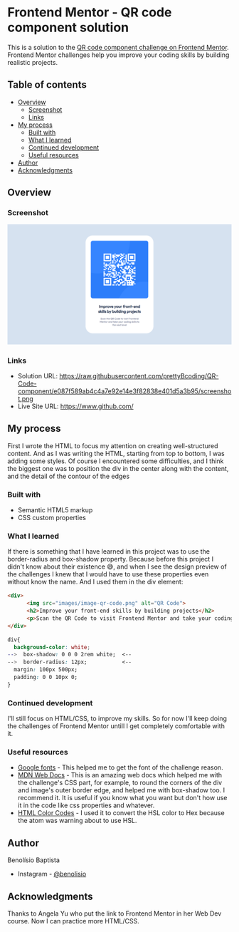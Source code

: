 # Frontend Mentor - QR code component solution

This is a solution to the [QR code component challenge on Frontend Mentor](https://www.frontendmentor.io/challenges/qr-code-component-iux_sIO_H). Frontend Mentor challenges help you improve your coding skills by building realistic projects.

## Table of contents

- [Overview](#overview)
  - [Screenshot](#screenshot)
  - [Links](#links)
- [My process](#my-process)
  - [Built with](#built-with)
  - [What I learned](#what-i-learned)
  - [Continued development](#continued-development)
  - [Useful resources](#useful-resources)
- [Author](#author)
- [Acknowledgments](#acknowledgments)


## Overview

### Screenshot

![My solution preview](https://raw.githubusercontent.com/prettyBcoding/QR-Code-component/e087f589ab4c4a7e92e14e3f82838e401d5a3b95/screenshot.png)


### Links

- Solution URL: https://raw.githubusercontent.com/prettyBcoding/QR-Code-component/e087f589ab4c4a7e92e14e3f82838e401d5a3b95/screenshot.png
- Live Site URL: https://www.github.com/

## My process

First I wrote the HTML to focus my attention on creating well-structured content. And as I was writing the HTML, starting from top to bottom, I was adding some styles. Of course I encountered some difficulties, and I think the biggest one was to position the div in the center along with the content, and the detail of the contour of the edges

### Built with

- Semantic HTML5 markup
- CSS custom properties

### What I learned

If there is something that I have learned in this project was to use the border-radius and box-shadow property. Because before this project I didn't know about their existence 😅, and when I see the design preview of the challenges I knew that I would have to use these properties even without know the name. And I used them in the div element:

```html
<div>
      <img src="images/image-qr-code.png" alt="QR Code">
      <h2>Improve your front-end skills by building projects</h2>
      <p>Scan the QR Code to visit Frontend Mentor and take your coding skills to the next level</p>
</div>
```

```css
div{
  background-color: white;
-->  box-shadow: 0 0 0 2rem white;  <--
-->  border-radius: 12px;           <--
  margin: 100px 500px;
  padding: 0 0 10px 0;
}
```

### Continued development

I'll still focus on HTML/CSS, to improve my skills. So for now I'll keep doing the challenges of Frontend Mentor untill I get  completely comfortable with it.

### Useful resources

- [Google fonts](https://fonts.google.com/specimen/Outfit) - This helped me to get the font of the challenge reason. 
- [MDN Web Docs](https://developer.mozilla.org/en-US/docs) - This is an amazing web docs which helped me with the challenge's CSS part, for example, to round the corners of the div and image's outer border edge, and helped me with box-shadow too. I recommend it. It is useful if you know what you want but don't how use it in the code like css properties and whatever.
- [HTML Color Codes](https://developer.mozilla.org/en-US/docs/Web/CSS/) - I used it to convert the HSL color to Hex because the atom was warning about to use HSL.

## Author

Benolísio Baptista
* Instagram - [@benolisio](https://www.instagram.com/benolisio)

## Acknowledgments

Thanks to Angela Yu who put the link to Frontend Mentor in her Web Dev course. Now I can practice more HTML/CSS.

